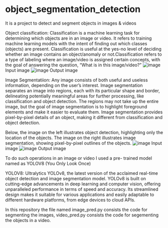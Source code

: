 # object_segmentation_detection
It is a project to detect and segment objects in images &amp; videos

Object classification:
Classification is a machine learning task for determining which objects are in an image or video. It refers to training machine learning models with the intent of finding out which classes (objects) are present. Classification is useful at the yes-no level of deciding whether an image contains an object/anomaly or not.Classification refers to a type of labeling where an image/video is assigned certain concepts, with the goal of answering the question, “What is in this image/video?”
![image](https://user-images.githubusercontent.com/105503752/230726314-b74c9255-0b94-44bb-8a9d-c9077059312c.png)
Input image
![image](https://user-images.githubusercontent.com/105503752/230726328-a1b7a588-29e3-4528-9d67-7c31df539c64.png)
Output image

Image Segmentatiion:
Any image consists of both useful and useless information, depending on the user’s interest. Image segmentation separates an image into regions, each with its particular shape and border, delineating potentially meaningful areas for further processing, like classification and object detection. The regions may not take up the entire image, but the goal of image segmentation is to highlight foreground elements and make it easier to evaluate them. Image segmentation provides pixel-by-pixel details of an object, making it different from classification and object detection.

Below, the image on the left illustrates object detection, highlighting only the location of the objects. The image on the right illustrates image segmentation, showing pixel-by-pixel outlines of the objects.
![image](https://user-images.githubusercontent.com/105503752/230726277-80e6dd4a-6938-454f-9b46-563d7d093a6d.png)
Input image
![image](https://user-images.githubusercontent.com/105503752/230726287-818cd770-5878-486f-bd99-b781ee71d881.png)
Output image

To do such operations in an image or video I used a pre- trained model named as YOLOV8 (You Only Look Once)

YOLOV8:
Ultralytics YOLOv8, the latest version of the acclaimed real-time object detection and image segmentation model. YOLOv8 is built on cutting-edge advancements in deep learning and computer vision, offering unparalleled performance in terms of speed and accuracy. Its streamlined design makes it suitable for various applications and easily adaptable to different hardware platforms, from edge devices to cloud APIs.

 In this repository the file named image_pred.py consists the code for segmenting the images, video_pred.py consists the code for segementing the objects in a video.
